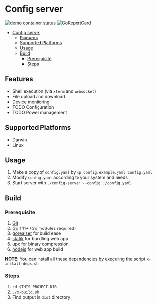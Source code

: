 # Config server

[![demo container status](https://quay.io/repository/goiiot/sysconfig/status)](https://quay.io/repository/goiiot/sysconfig)
 [![GoReportCard](https://goreportcard.com/badge/goiiot/sysconfig)](https://goreportcard.com/report/github.com/goiiot/sysconfig)

- [Config server](#config-server)
    - [Features](#features)
    - [Supported Platforms](#supported-platforms)
    - [Usage](#usage)
    - [Build](#build)
        - [Prerequisite](#prerequisite)
        - [Steps](#steps)

## Features

- Shell execution (via `xterm` and `websocket`)
- File upload and download
- Device monitoring
- TODO Configuration
- TODO Power management

## Supported Platforms

- Darwin
- Linux

## Usage

1. Make a copy of `config.yaml` by `cp config.example.yaml config.yaml`
2. Modify `config.yaml` according to your system and needs
3. Start server with `./config-server --config ./config.yaml`

## Build

### Prerequisite

1. [Git](https://git-scm.com/)
2. [Go](https://golang.org/) 1.11+ (Go modules required)
3. [gorealser](https://goreleaser.com) for build ease
4. [statik](https://github.com/rakyll/statik) for bundling web app
5. [upx](https://github.com/upx/upx) for binary compression
6. [nodejs](https://nodejs.org) for web app build

__NOTE__: You can install all these dependencies by executing the script `x-install-deps.sh`

### Steps

1. `cd $THIS_PROJECT_DIR`
2. `./x-build.sh`
3. Find output in `dist` directory
